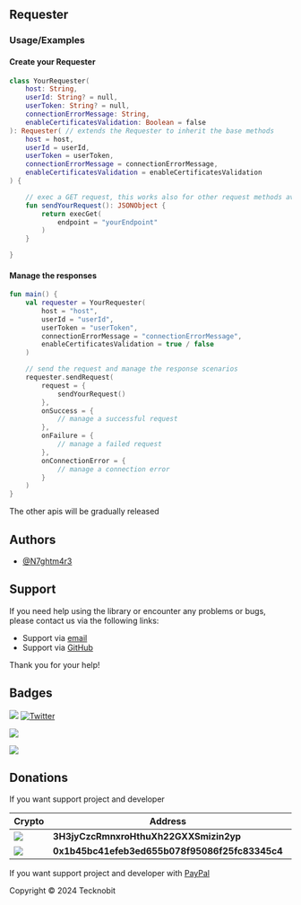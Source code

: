 ## Requester

### Usage/Examples

#### Create your Requester

```kotlin
class YourRequester(
    host: String,
    userId: String? = null,
    userToken: String? = null,
    connectionErrorMessage: String,
    enableCertificatesValidation: Boolean = false
): Requester( // extends the Requester to inherit the base methods
    host = host,
    userId = userId,
    userToken = userToken,
    connectionErrorMessage = connectionErrorMessage,
    enableCertificatesValidation = enableCertificatesValidation
) {

    // exec a GET request, this works also for other request methods available
    fun sendYourRequest(): JSONObject {
        return execGet(
            endpoint = "yourEndpoint"
        )
    }

}
```

#### Manage the responses

```kotlin
fun main() {
    val requester = YourRequester(
        host = "host",
        userId = "userId",
        userToken = "userToken",
        connectionErrorMessage = "connectionErrorMessage",
        enableCertificatesValidation = true / false
    )

    // send the request and manage the response scenarios
    requester.sendRequest(
        request = {
            sendYourRequest()
        },
        onSuccess = {
            // manage a successful request
        },
        onFailure = {
            // manage a failed request
        },
        onConnectionError = {
            // manage a connection error
        }
    )
}
```

The other apis will be gradually released

## Authors

- [@N7ghtm4r3](https://www.github.com/N7ghtm4r3)

## Support

If you need help using the library or encounter any problems or bugs, please contact us via the following links:

- Support via <a href="mailto:infotecknobitcompany@gmail.com">email</a>
- Support via <a href="https://github.com/N7ghtm4r3/Equinox/issues/new">GitHub</a>

Thank you for your help!

## Badges

[![](https://img.shields.io/badge/Google_Play-414141?style=for-the-badge&logo=google-play&logoColor=white)](https://play.google.com/store/apps/developer?id=Tecknobit)
[![Twitter](https://img.shields.io/badge/Twitter-1DA1F2?style=for-the-badge&logo=twitter&logoColor=white)](https://twitter.com/tecknobit)

[![](https://img.shields.io/badge/Java-ED8B00?style=for-the-badge&logo=java&logoColor=white)](https://www.oracle.com/java/)

[![](https://jitpack.io/v/N7ghtm4r3/Equinox.svg)](https://jitpack.io/#N7ghtm4r3/Equinox)

## Donations

If you want support project and developer

| Crypto                                                                                              | Address                                        | Network  |
|-----------------------------------------------------------------------------------------------------|------------------------------------------------|----------|
| ![](https://img.shields.io/badge/Bitcoin-000000?style=for-the-badge&logo=bitcoin&logoColor=white)   | **3H3jyCzcRmnxroHthuXh22GXXSmizin2yp**         | Bitcoin  |
| ![](https://img.shields.io/badge/Ethereum-3C3C3D?style=for-the-badge&logo=Ethereum&logoColor=white) | **0x1b45bc41efeb3ed655b078f95086f25fc83345c4** | Ethereum |

If you want support project and developer
with <a href="https://www.paypal.com/donate/?hosted_button_id=5QMN5UQH7LDT4">PayPal</a>

Copyright © 2024 Tecknobit
